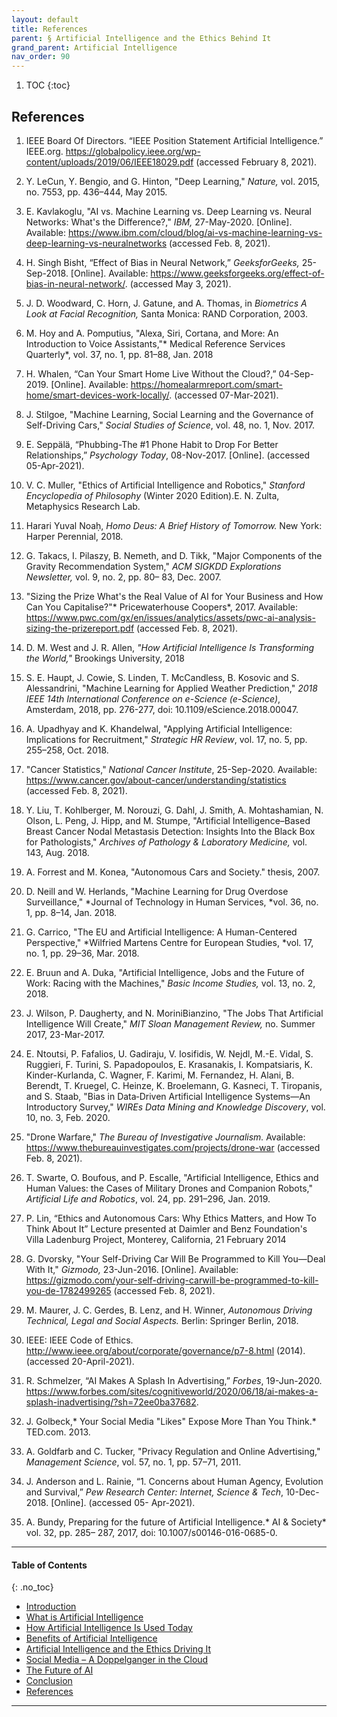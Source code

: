 ```yaml
---
layout: default
title: References   
parent: § Artificial Intelligence and the Ethics Behind It  
grand_parent: Artificial Intelligence 
nav_order: 90 
---
```

<style>
.dont-break-out {
  /* These are technically the same, but use both */
  overflow-wrap: break-word;
  word-wrap: break-word;

     -ms-word-break: break-all;
  /* This is the dangerous one in WebKit, as it breaks things wherever */
  word-break: break-all;
  /* Instead use this non-standard one: */
  word-break: break-word;
}

.youtube-container {
    position: relative;
    width: 100%;
    height: 0;
    padding-bottom: 56.25%;
}
.youtube-video {
    position: absolute;
    top: 0;
    left: 0;
    width: 100%;
    height: 100%;
}

</style>

<div class="dont-break-out" markdown="1">

1. TOC
{:toc}

## References
1. IEEE Board Of Directors. “IEEE Position Statement Artificial Intelligence.” IEEE.org. https://globalpolicy.ieee.org/wp-content/uploads/2019/06/IEEE18029.pdf (accessed February 8, 2021). 

1.  Y. LeCun, Y. Bengio, and G. Hinton, "Deep Learning," *Nature,* vol. 2015, no. 7553, pp. 436–444, May 2015.

1. E. Kavlakoglu, "AI vs. Machine Learning vs. Deep Learning vs. Neural Networks: What's the Difference?," *IBM,* 27-May-2020. [Online]. Available: https://www.ibm.com/cloud/blog/ai-vs-machine-learning-vs-deep-learning-vs-neuralnetworks (accessed Feb. 8, 2021). 

1. H. Singh Bisht, “Effect of Bias in Neural Network,” *GeeksforGeeks,* 25-Sep-2018. [Online]. Available: https://www.geeksforgeeks.org/effect-of-bias-in-neural-network/. (accessed May 3, 2021). 

1. J. D. Woodward, C. Horn, J. Gatune, and A. Thomas, in *Biometrics A Look at Facial Recognition,* Santa Monica: RAND Corporation, 2003. 

1. M. Hoy and A. Pomputius, "Alexa, Siri, Cortana, and More: An Introduction to Voice Assistants,"* Medical Reference Services Quarterly*, vol. 37, no. 1, pp. 81–88, Jan. 2018

1. H. Whalen, “Can Your Smart Home Live Without the Cloud?,” 04-Sep-2019. [Online]. Available: https://homealarmreport.com/smart-home/smart-devices-work-locally/. (accessed 07-Mar-2021). 

1. J. Stilgoe, "Machine Learning, Social Learning and the Governance of Self-Driving Cars," *Social Studies of Science*, vol. 48, no. 1, Nov. 2017. 

1. E. Seppälä, “Phubbing-The #1 Phone Habit to Drop For Better Relationships,” *Psychology Today*, 08-Nov-2017. [Online]. (accessed 05-Apr-2021). 

1. V. C. Muller, "Ethics of Artificial Intelligence and Robotics," *Stanford Encyclopedia of Philosophy* (Winter 2020 Edition).E. N. Zulta, Metaphysics Research Lab.

1. Harari Yuval Noaḥ, *Homo Deus: A Brief History of Tomorrow.* New York: Harper Perennial, 2018. 

1. G. Takacs, I. Pilaszy, B. Nemeth, and D. Tikk, "Major Components of the Gravity Recommendation System," *ACM SIGKDD Explorations Newsletter,* vol. 9, no. 2, pp. 80– 83, Dec. 2007. 

1. "Sizing the Prize What's the Real Value of AI for Your Business and How Can You Capitalise?"* Pricewaterhouse Coopers*, 2017. Available: https://www.pwc.com/gx/en/issues/analytics/assets/pwc-ai-analysis-sizing-the-prizereport.pdf (accessed Feb. 8, 2021).

1. D. M. West and J. R. Allen, *"How Artificial Intelligence Is Transforming the World,"* Brookings University, 2018 

1. S. E. Haupt, J. Cowie, S. Linden, T. McCandless, B. Kosovic and S. Alessandrini, "Machine Learning for Applied Weather Prediction," *2018 IEEE 14th International Conference on e-Science (e-Science)*, Amsterdam, 2018, pp. 276-277, doi: 10.1109/eScience.2018.00047. 

1. A. Upadhyay and K. Khandelwal, "Applying Artificial Intelligence: Implications for Recruitment," *Strategic HR Review*, vol. 17, no. 5, pp. 255–258, Oct. 2018. 

1. "Cancer Statistics," *National Cancer Institute*, 25-Sep-2020. Available: https://www.cancer.gov/about-cancer/understanding/statistics (accessed Feb. 8, 2021). 

1. Y. Liu, T. Kohlberger, M. Norouzi, G. Dahl, J. Smith, A. Mohtashamian, N. Olson, L. Peng, J. Hipp, and M. Stumpe, "Artificial Intelligence–Based Breast Cancer Nodal Metastasis Detection: Insights Into the Black Box for Pathologists," *Archives of Pathology & Laboratory Medicine,* vol. 143, Aug. 2018. 

1. A. Forrest and M. Konea, "Autonomous Cars and Society." thesis, 2007. 

1. D. Neill and W. Herlands, "Machine Learning for Drug Overdose Surveillance," *Journal of Technology in Human Services, *vol. 36, no. 1, pp. 8–14, Jan. 2018. 

1. G. Carrico, "The EU and Artificial Intelligence: A Human-Centered Perspective," *Wilfried Martens Centre for European Studies, *vol. 17, no. 1, pp. 29–36, Mar. 2018.

1. E. Bruun and A. Duka, "Artificial Intelligence, Jobs and the Future of Work: Racing with the Machines," *Basic Income Studies,* vol. 13, no. 2, 2018. 

1. J. Wilson, P. Daugherty, and N. MoriniBianzino, "The Jobs That Artificial Intelligence Will Create," *MIT Sloan Management Review,* no. Summer 2017, 23-Mar-2017. 

1. E. Ntoutsi, P. Fafalios, U. Gadiraju, V. Iosifidis, W. Nejdl, M.-E. Vidal, S. Ruggieri, F. Turini, S. Papadopoulos, E. Krasanakis, I. Kompatsiaris, K. Kinder-Kurlanda, C. Wagner, F. Karimi, M. Fernandez, H. Alani, B. Berendt, T. Kruegel, C. Heinze, K. Broelemann, G. Kasneci, T. Tiropanis, and S. Staab, "Bias in Data‐Driven Artificial Intelligence Systems—An Introductory Survey," *WIREs Data Mining and Knowledge Discovery*, vol. 10, no. 3, Feb. 2020. 

1. "Drone Warfare," *The Bureau of Investigative Journalism.* Available: https://www.thebureauinvestigates.com/projects/drone-war (accessed Feb. 8, 2021). 

1. T. Swarte, O. Boufous, and P. Escalle, "Artificial Intelligence, Ethics and Human Values: the Cases of Military Drones and Companion Robots," *Artificial Life and Robotics*, vol. 24, pp. 291–296, Jan. 2019. 

1. P. Lin, “Ethics and Autonomous Cars: Why Ethics Matters, and How To Think About It” Lecture presented at Daimler and Benz Foundation's Villa Ladenburg Project, Monterey, California, 21 February 2014

1. G. Dvorsky, "Your Self-Driving Car Will Be Programmed to Kill You—Deal With It," *Gizmodo,* 23-Jun-2016. [Online]. Available: https://gizmodo.com/your-self-driving-carwill-be-programmed-to-kill-you-de-1782499265 (accessed Feb. 8, 2021). 

1. M. Maurer, J. C. Gerdes, B. Lenz, and H. Winner, *Autonomous Driving Technical, Legal and Social Aspects.* Berlin: Springer Berlin, 2018. 

1. IEEE: IEEE Code of Ethics. http://www.ieee.org/about/corporate/governance/p7-8.html (2014). (accessed 20-April-2021).

1. R. Schmelzer, “AI Makes A Splash In Advertising,” *Forbes*, 19-Jun-2020. https://www.forbes.com/sites/cognitiveworld/2020/06/18/ai-makes-a-splash-inadvertising/?sh=72ee0ba37682. 

1. J. Golbeck,* Your Social Media "Likes" Expose More Than You Think.* TED.com. 2013. 

1. A. Goldfarb and C. Tucker, "Privacy Regulation and Online Advertising," *Management Science*, vol. 57, no. 1, pp. 57–71, 2011. 

1. J. Anderson and L. Rainie, “1. Concerns about Human Agency, Evolution and Survival,” *Pew Research Center: Internet, Science & Tech*, 10-Dec-2018. [Online]. (accessed 05- Apr-2021).

1. A. Bundy, Preparing for the future of Artificial Intelligence.* AI & Society* vol. 32, pp. 285– 287, 2017, doi: 10.1007/s00146-016-0685-0.

***

#### Table of Contents
{: .no_toc}

<ul><li> <a href="/docs/ai/artificial-intelligence-and-the-ethics-behind-it-1/">Introduction</a></li><li> <a href="/docs/ai/artificial-intelligence-and-the-ethics-behind-it-2/">What is Artificial Intelligence</a></li><li> <a href="/docs/ai/artificial-intelligence-and-the-ethics-behind-it-3/">How Artificial Intelligence Is Used Today</a></li><li> <a href="/docs/ai/artificial-intelligence-and-the-ethics-behind-it-4/">Benefits of Artificial Intelligence</a></li><li> <a href="/docs/ai/artificial-intelligence-and-the-ethics-behind-it-5/">Artificial Intelligence and the Ethics Driving It</a></li><li> <a href="/docs/ai/artificial-intelligence-and-the-ethics-behind-it-6/">Social Media – A Doppelganger in the Cloud</a></li><li> <a href="/docs/ai/artificial-intelligence-and-the-ethics-behind-it-7/">The Future of AI</a></li><li> <a href="/docs/ai/artificial-intelligence-and-the-ethics-behind-it-8/">Conclusion</a></li><li> <a href="/docs/ai/artificial-intelligence-and-the-ethics-behind-it-9/">References</a></li></ul>

***

</div>

